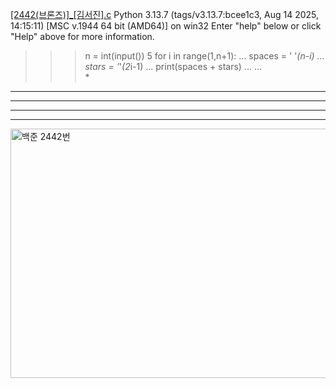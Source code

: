 [[2442(브론즈)]_[김서진].c](https://github.com/user-attachments/files/22557181/2442._.c)
Python 3.13.7 (tags/v3.13.7:bcee1c3, Aug 14 2025, 14:15:11) [MSC v.1944 64 bit (AMD64)] on win32
Enter "help" below or click "Help" above for more information.
>>> n = int(input())
5
>>> for i in range(1,n+1):
...     spaces = ' '*(n-i)
...     stars = '*'*(2*i-1)
...     print(spaces + stars)
... 
...     
    *
   ***
  *****
 *******
*********
<img width="638" height="399" alt="백준 2442번" src="https://github.com/user-attachments/assets/f80bebde-87f2-40b5-b4d6-510e49e4fcd5" />
